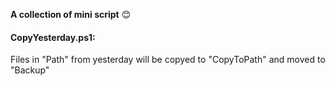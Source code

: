 **A collection of mini script** :blush:
  
    
#### CopyYesterday.ps1:  
Files in "Path" from yesterday will be copyed to "CopyToPath" and moved to "Backup"
